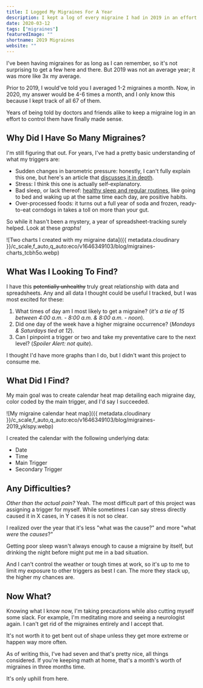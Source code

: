 ```yaml
---
title: I Logged My Migraines For A Year
description: I kept a log of every migraine I had in 2019 in an effort to better understand my triggers and reduce their frequency.
date: 2020-03-12
tags: ["migraines"]
featuredImage: ""
shortname: 2019 Migraines
website: ""
---
```


I've been having migraines for as long as I can remember, so it's not surprising to get a few here and there. But 2019 was not an average year; it was more like 3x my average.

Prior to 2019, I would've told you I averaged 1-2 migraines a month. Now, in 2020, my answer would be 4-6 times a month, and I only know this because I kept track of all 67 of them.

Years of being told by doctors and friends alike to keep a migraine log in an effort to control them have finally made sense.

## Why Did I Have So Many Migraines?

I'm still figuring that out. For years, I've had a pretty basic understanding of what my triggers are:

-   Sudden changes in barometric pressure: honestly, I can't fully explain this one, but here's an article that [discusses it in depth](https://blog.themigrainereliefcenter.com/barometric-pressure-and-migraines-what-you-need-to-know).
-   Stress: I think this one is actually self-explanatory.
-   Bad sleep, or lack thereof: [healthy sleep and regular routines](https://americanmigrainefoundation.org/resource-library/sleep/), like going to bed and waking up at the same time each day, are positive habits.
-   Over-processed foods: it turns out a full year of soda and frozen, ready-to-eat corndogs in takes a toll on more than your gut.

So while it hasn't been a mystery, a year of spreadsheet-tracking surely helped. Look at these _graphs!_

![Two charts I created with my migraine data]({{ metadata.cloudinary }}/c_scale,f_auto,q_auto:eco/v1646349103/blog/migraines-charts_tcbh5o.webp)

## What Was I Looking To Find?

I have this ~~potentially unhealthy~~ truly great relationship with data and spreadsheets. Any and all data I thought could be useful I tracked, but I was most excited for these:

1. What times of day am I most likely to get a migraine? (_it's a tie of 15 between 4:00 a.m. - 8:00 a.m. & 8:00 a.m. - noon_).
2. Did one day of the week have a higher migraine occurrence? (_Mondays & Saturdays tied at 12_).
3. Can I pinpoint a trigger or two and take my preventative care to the next level? (_Spoiler Alert: not quite_).

I thought I'd have more graphs than I do, but I didn't want this project to consume me.

## What Did I Find?

My main goal was to create calendar heat map detailing each migraine day, color coded by the main trigger, and I'd say I succeeded.

![My migraine calendar heat map]({{ metadata.cloudinary }}/c_scale,f_auto,q_auto:eco/v1646349103/blog/migraines-2019_yklspy.webp)

I created the calendar with the following underlying data:

-   Date
-   Time
-   Main Trigger
-   Secondary Trigger

## Any Difficulties?

_Other than the actual pain?_ Yeah. The most difficult part of this project was assigning a trigger for myself. While sometimes I can say stress directly caused it in X cases, in Y cases it is not so clear.

I realized over the year that it's less "what was the cause?" and more "what _were_ the _causes_?"

Getting poor sleep wasn't always enough to cause a migraine by itself, but drinking the night before might put me in a bad situation.

And I can't control the weather or tough times at work, so it's up to me to limit my exposure to other triggers as best I can. The more they stack up, the higher my chances are.

## Now What?

Knowing what I know now, I'm taking precautions while also cutting myself some slack. For example, I'm meditating more and seeing a neurologist again. I can't get rid of the migraines entirely and I accept that.

It's not worth it to get bent out of shape unless they get more extreme or happen way more often.

As of writing this, I've had seven and that's pretty nice, all things considered. If you're keeping math at home, that's a month's worth of migraines in three months time.

It's only uphill from here.

